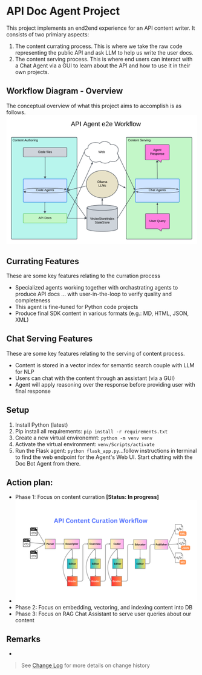 # API Doc Agent Project
This project implements an end2end experience for an API content writer. It consists of two primiary aspects:
1. The content currating process. This is where we take the raw code representing the public API and ask LLM to help us write the user docs.
2. The content serving process. This is where end users can interact with a Chat Agent via a GUI to learn about the API and how to use it in their own projects.

## Workflow Diagram - Overview
The conceptual overview of what this project aims to accomplish is as follows.
![Overview diagram](utils/assets/e2e%20Doc%20Agent%20workflow.png)

## Currating Features
These are some key features relating to the curration process
* Specialized agents working together with orchastrating agents to produce API docs ... with user-in-the-loop to verify quality and completeness
* This agent is fine-tuned for Python code projects
* Produce final SDK content in various formats (e.g.: MD, HTML, JSON, XML)

## Chat Serving Features
These are some key features relating to the serving of content process.
* Content is stored in a vector index for semantic search couple with LLM for NLP
* Users can chat with the content through an assistant (via a GUI)
* Agent will apply reasoning over the response before providing user with final response


## Setup
1. Install Python (latest)
1. Pip install all requirements: `pip install -r requirements.txt`
1. Create a new virtual environemnt: `python -m venv venv`
1. Activate the virtual environment: `venv/Scripts/activate`
1. Run the Flask agent: `python flask_app.py`...follow instructions in terminal to find the web endpoint for the Agent's Web UI. Start chatting with the Doc Bot Agent from there.

## Action plan:
  * Phase 1: Focus on content curration **[Status: In progress]**
  * ![Content Curration Diagram](utils/assets/content_curration_workflow.png)
  * Phase 2: Focus on embedding, vectoring, and indexing content into DB
  * Phase 3: Focus on RAG Chat Assistant to serve user queries about our content

## Remarks
*

> See [Change Log](change_logs.md) for more details on change history